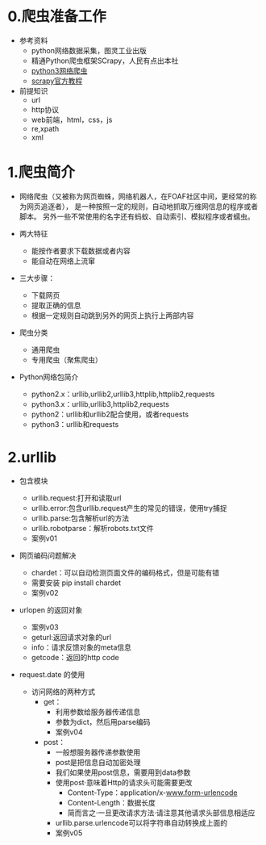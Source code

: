 # 0.爬虫准备工作
- 参考资料
    - python网络数据采集，图灵工业出版
    - 精通Python爬虫框架SCrapy，人民有点出本社
    - [python3网络爬虫](http://blog.csdn.net/c406495762/article/details/72858983)
    - [scrapy官方教程](http://scrapy-chs.readthedocs.io/zh_CN/0.24/intro/tutorial.html)
- 前提知识
    - url
    - http协议
    - web前端，html，css，js
    - re,xpath
    - xml
    
# 1.爬虫简介
- 网络爬虫（又被称为网页蜘蛛，网络机器人，在FOAF社区中间，更经常的称为网页追逐者），
是一种按照一定的规则，自动地抓取万维网信息的程序或者脚本。
另外一些不常使用的名字还有蚂蚁、自动索引、模拟程序或者蠕虫。
- 两大特征
    - 能按作者要求下载数据或者内容
    - 能自动在网络上流窜
- 三大步骤：
    - 下载网页
    - 提取正确的信息
    - 根据一定规则自动跳到另外的网页上执行上两部内容
    
- 爬虫分类
    - 通用爬虫
    - 专用爬虫（聚焦爬虫）
- Python网络包简介
    - python2.x：urllib,urllib2,urllib3,httplib,httplib2,requests
    - python3.x：urllib,urllib3,httplib2,requests
    - python2：urllib和urllib2配合使用，或者requests
    - python3：urllib和requests
    
# 2.urllib
- 包含模块
    - urllib.request:打开和读取url
    - urllib.error:包含urllib.request产生的常见的错误，使用try捕捉
    - urllib.parse:包含解析url的方法
    - urllib.robotparse：解析robots.txt文件
    - 案例v01
    
- 网页编码问题解决
    - chardet：可以自动检测页面文件的编码格式，但是可能有错
    - 需要安装 pip install chardet
    - 案例v02
- urlopen 的返回对象
    - 案例v03
    - geturl:返回请求对象的url
    - info：请求反馈对象的meta信息
    - getcode：返回的http code
- request.date 的使用
    - 访问网络的两种方式
        - get：
            - 利用参数给服务器传递信息
            - 参数为dict，然后用parse编码
            - 案例v04
        - post：
            - 一般想服务器传递参数使用
            - post是把信息自动加密处理
            - 我们如果使用post信息，需要用到data参数
            - 使用post·意味着Http的请求头可能需要更改
                - Content-Type：application/x-www.form-urlencode
                - Content-Length：数据长度
                - 简而言之·一旦更改请求方法·请注意其他请求头部信息相适应
            - urllib.parse.urlencode可以将字符串自动转换成上面的
            - 案例v05
        
    